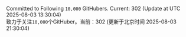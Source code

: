 Committed to Following `10,000` GitHubers. Current: <!-- FOLLOWING_COUNT -->302<!-- FOLLOWING_COUNT --> (Update at UTC <!-- LAST_UPDATED -->2025-08-03 13:30:04<!-- LAST_UPDATED -->)<br>
致力于关注`10,000`个GitHuber。当前：<!-- FOLLOWING_COUNT -->302<!-- FOLLOWING_COUNT --> (更新于北京时间 <!-- LAST_UPDATED_CST -->2025-08-03 21:30:04<!-- LAST_UPDATED_CST -->)
